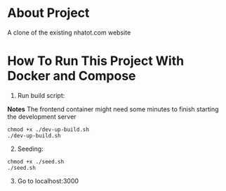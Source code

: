 
# About Project

A clone of the existing nhatot.com website


# How To Run This Project With Docker and Compose


1. Run build script:

**Notes** The frontend container might need some minutes to finish starting the development server

```
chmod +x ./dev-up-build.sh
./dev-up-build.sh
```

2. Seeding:

```
chmod +x ./seed.sh
./seed.sh
```

3. Go to localhost:3000